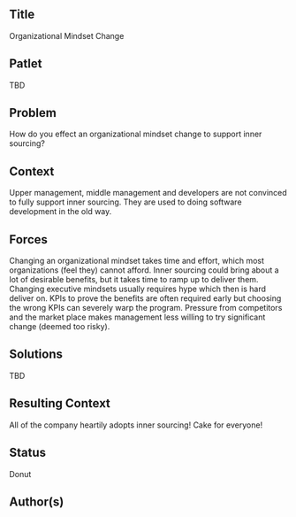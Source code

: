 ## Title

Organizational Mindset Change

## Patlet

TBD

## Problem

How do you effect an organizational mindset change to support inner sourcing?  

## Context

Upper management, middle management and developers are not convinced to fully support inner sourcing. They are used to doing software development in the old way.  

## Forces

Changing an organizational mindset takes time and effort, which most organizations (feel they) cannot afford.
Inner sourcing could bring about a lot of desirable benefits, but it takes time to ramp up to deliver them.
Changing executive mindsets usually requires hype which then is hard deliver on.
KPIs to prove the benefits are often required early but choosing the wrong KPIs can severely warp the program.
Pressure from competitors and the market place makes management less willing to try significant change (deemed too risky).  

## Solutions

TBD

## Resulting Context

All of the company heartily adopts inner sourcing! Cake for everyone!  

## Status

Donut

## Author(s)  

